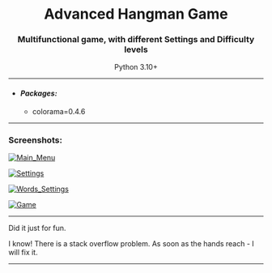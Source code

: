 <h1 align="center">Advanced Hangman Game</h1>
<h3 align="center">Multifunctional game, with different Settings and Difficulty levels</h3>
<p align="center">Python 3.10+</p>


---

- #### _Packages:_
    - colorama=0.4.6

---

### Screenshots:
<a href="https://ibb.co/Wc4fprt"><img src="https://i.ibb.co/wKF4rns/Main-Menu.png" alt="Main_Menu" border="0"></a>

<a href="https://ibb.co/VgVQvsL"><img src="https://i.ibb.co/K26L9J5/Settings.png" alt="Settings" border="0"></a>

<a href="https://ibb.co/Ry4Tktn"><img src="https://i.ibb.co/m8F5Vds/Words-Settings.png" alt="Words_Settings" border="0"></a>

<a href="https://ibb.co/hYw84nM"><img src="https://i.ibb.co/cYVTZpv/Game.png" alt="Game" border="0"></a>

---

Did it just for fun.

I know! There is a stack overflow problem. As soon as the hands reach - I will fix it.

---
